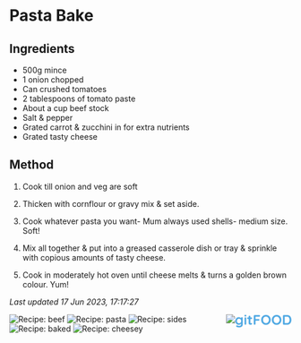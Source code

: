 # Pasta Bake

## Ingredients

- 500g mince
- 1 onion chopped
- Can crushed tomatoes
- 2 tablespoons of tomato paste
- About a cup beef stock
- Salt & pepper
- Grated carrot & zucchini in for extra nutrients
- Grated tasty cheese

## Method

1. Cook till onion and veg are soft

2. Thicken with cornflour or gravy mix & set aside.

3. Cook whatever pasta you want- Mum always used shells- medium size. Soft!

4. Mix all together & put into a greased casserole dish or tray & sprinkle with copious amounts of tasty cheese.

5. Cook in moderately hot oven until cheese melts & turns a golden brown colour.
Yum!

*Last updated 17 Jun 2023, 17:17:27*

<img src="../logo.png" width="20%" align="right" />

<img src="https://profile-counter.glitch.me/fexofenadine_pastabake/count.svg" height="20" align="right" />

![Recipe: beef](https://img.shields.io/badge/tag-beef-blue.svg) ![Recipe: pasta](https://img.shields.io/badge/tag-pasta-blue.svg) ![Recipe: sides](https://img.shields.io/badge/tag-sides-blue.svg) ![Recipe: baked](https://img.shields.io/badge/tag-baked-blue.svg) ![Recipe: cheesey](https://img.shields.io/badge/tag-cheesey-blue.svg)